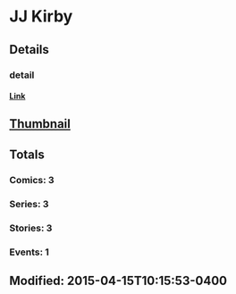# JJ  Kirby 
## Details
### detail
#### [Link](http://marvel.com/comics/creators/12713/jj_kirby?utm_campaign=apiRef&utm_source=225578a89fc76f3d20fbffda5d17a88d)
## [Thumbnail](http://i.annihil.us/u/prod/marvel/i/mg/b/40/image_not_available.jpg)
## Totals
### Comics: 3
### Series: 3
### Stories: 3
### Events: 1
## Modified: 2015-04-15T10:15:53-0400